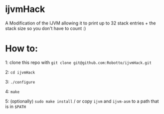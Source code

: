 # ijvmHack
A Modification of the IJVM allowing it to print up to 32 stack entries + the stack size so you don't have to count :)


# How to:
1: clone this repo with `git clone git@github.com:Robotto/ijvmHack.git`

2: `cd ijvmHack`

3: `./configure`

4: `make`

5: (optionally) `sudo make install` / or copy `ijvm` and `ijvm-asm` to a path that is in `$PATH`

